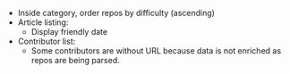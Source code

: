 * Inside category, order repos by difficulty (ascending)
* Article listing:
  * Display friendly date
* Contributor list:
  * Some contributors are without URL because data is not enriched as repos are being parsed.